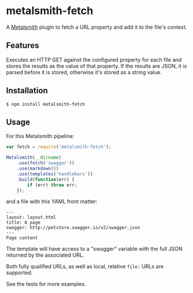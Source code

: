 # metalsmith-fetch

A [Metalsmith](https://github.com/segmentio/metalsmith) plugin to fetch a URL property and add it to the file's context.

## Features

Executes an HTTP GET against the configured property for each file and stores the results as the value of that property.
If the results are JSON, it is parsed before it is stored, otherwise it's stored as a string value.

## Installation

    $ npm install metalsmith-fetch

## Usage

For this Metalsmith pipeline:

```js
var fetch = require('metalsmith-fetch');

Metalsmith(__dirname)
    .use(fetch('swagger'))
    .use(markdown())
    .use(templates('handlebars'))
    .build(function(err) {
        if (err) throw err;
    });
```

and a file with this YAML front matter:

```
---
layout: layout.html
title: A page
swagger: http://petstore.swagger.io/v2/swagger.json
---
Page content
```

The template will have access to a "swagger" variable with the full JSON returned by the associated URL.

Both fully qualified URLs, as well as local, relative `file:` URLs are supported.

See the tests for more examples.
